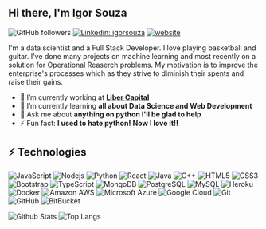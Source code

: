 ## Hi there, I'm Igor Souza

![GitHub followers](https://img.shields.io/github/followers/igormcsouza?style=social)
[![Linkedin: igorsouza](https://img.shields.io/badge/-igormcsouza-blue?style=flat-square&logo=Linkedin&logoColor=white&link=https://linkedin.com/in/igormcsouza/)](https://www.linkedin.com/in/igormcsouza/)
[![website](https://img.shields.io/badge/mywebsite-46a2f1.svg?&style=flat-square&logo=Google-Chrome&logoColor=white&link=https://igormcsouza.github.io/)](https://igormcsouza.github.io/)

I'm a data scientist and a Full Stack Developer. I love playing basketball and guitar. I've done many projects on machine learning and most recently on a solution for Operational Reaserch problems. My motivation is to improve the enterprise's processes which as they strive to diminish their spents and raise their gains.

- 🔭 I’m currently working at **[Liber Capital](https://www.libercapital.com.br/)** 
- 🌱 I’m currently learning **all about Data Science and Web Development**
- 💬 Ask me about **anything on python I'll be glad to help**
- ⚡ Fun fact: **I used to hate python! Now I love it!!**

## ⚡ Technologies

![JavaScript](https://img.shields.io/badge/-JavaScript-black?style=flat-square&logo=javascript)
![Nodejs](https://img.shields.io/badge/-Nodejs-black?style=flat-square&logo=Node.js)
![Python](https://img.shields.io/badge/-Python-black?style=flat-square&logo=Python)
![React](https://img.shields.io/badge/-React-black?style=flat-square&logo=react)
![Java](https://img.shields.io/badge/-java-E34A86?style=flat-square&logo=java)
![C++](https://img.shields.io/badge/-C++-00599C?style=flat-square&logo=c)
![HTML5](https://img.shields.io/badge/-HTML5-E34F26?style=flat-square&logo=html5&logoColor=white)
![CSS3](https://img.shields.io/badge/-CSS3-1572B6?style=flat-square&logo=css3)
![Bootstrap](https://img.shields.io/badge/-Bootstrap-563D7C?style=flat-square&logo=bootstrap)
![TypeScript](https://img.shields.io/badge/-TypeScript-007ACC?style=flat-square&logo=typescript)
![MongoDB](https://img.shields.io/badge/-MongoDB-black?style=flat-square&logo=mongodb)
![PostgreSQL](https://img.shields.io/badge/-PostgreSQL-336791?style=flat-square&logo=postgresql)
![MySQL](https://img.shields.io/badge/-MySQL-black?style=flat-square&logo=mysql)
![Heroku](https://img.shields.io/badge/-Heroku-430098?style=flat-square&logo=heroku)
![Docker](https://img.shields.io/badge/-Docker-black?style=flat-square&logo=docker)
![Amazon AWS](https://img.shields.io/badge/Amazon%20AWS-232F3E?style=flat-square&logo=amazon-aws)
![Microsoft Azure](https://img.shields.io/badge/Microsoft%20Azure-232F7E?style=flat-square&logo=microsoft-azure)
![Google Cloud](https://img.shields.io/badge/Google%20Cloud-black?style=flat-square&logo=google-cloud)
![Git](https://img.shields.io/badge/-Git-black?style=flat-square&logo=git)
![GitHub](https://img.shields.io/badge/-GitHub-181717?style=flat-square&logo=github)
![BitBucket](https://img.shields.io/badge/-BitBucket-darkblue?style=flat-square&logo=bitbucket)

![Github Stats](https://github-readme-stats.vercel.app/api?username=igormcsouza&count_private=true&show_icons=true&include_all_commits=true)
![Top Langs](https://github-readme-stats.vercel.app/api/top-langs/?username=igormcsouza&hide=TeX&layout=compact)
